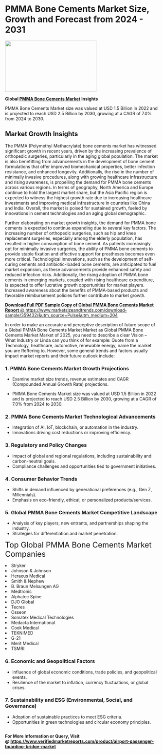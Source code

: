 <H1>PMMA Bone Cements Market Size, Growth and Forecast from 2024 - 2031</H1><img class="aligncenter size-medium wp-image-584254" src="https://thirdeyenews.in/wp-content/uploads/2024/09/Global-Market-Research-300x168.jpeg" alt="" width="300" height="168" /><p><strong>Global&nbsp;<a href="https://www.marketsizeandtrends.com/download-sample/359432/&amp;utm_source=Pulse&amp;utm_medium=204">PMMA Bone Cements Market</a> Insights</strong></p><p>PMMA Bone Cements Market size was valued at USD 1.5 Billion in 2022 and is projected to reach USD 2.5 Billion by 2030, growing at a CAGR of 7.0% from 2024 to 2030.</p><p><h2>Market Growth Insights</h2> <p>The PMMA (Polymethyl Methacrylate) bone cements market has witnessed significant growth in recent years, driven by the increasing prevalence of orthopedic surgeries, particularly in the aging global population. The market is also benefitting from advancements in the development of bone cement formulations that offer improved biomechanical properties, better infection resistance, and enhanced longevity. Additionally, the rise in the number of minimally invasive procedures, along with growing healthcare infrastructure and rising awareness, is propelling the demand for PMMA bone cements across various regions. In terms of geography, North America and Europe continue to hold the largest market share, but the Asia Pacific region is expected to witness the highest growth rate due to increasing healthcare investments and improving medical infrastructure in countries like China and India. Overall, the market is poised for sustained growth, fueled by innovations in cement technologies and an aging global demographic. <a href="#"></a></p> <p>Further elaborating on market growth insights, the demand for PMMA bone cements is expected to continue expanding due to several key factors. The increasing number of orthopedic surgeries, such as hip and knee replacement surgeries, especially among the elderly population, has resulted in higher consumption of bone cement. As patients increasingly opt for minimally invasive surgeries, the ability of PMMA bone cements to provide stable fixation and effective support for prostheses becomes even more critical. Technological innovations, such as the development of self-curing cements and antibiotic-loaded bone cements, are anticipated to fuel market expansion, as these advancements provide enhanced safety and reduced infection risks. Additionally, the rising adoption of PMMA bone cements in emerging markets, coupled with rising healthcare expenditure, is expected to offer lucrative growth opportunities for market players. Increased awareness about the benefits of PMMA-based products and favorable reimbursement policies further contribute to market growth. <a href="#"></p><p><span class=""><strong>Download Full PDF Sample Copy of Global PMMA Bone Cements Market Report</strong> @ <a href="https://www.marketsizeandtrends.com/download-sample/359432/&amp;utm_source=Pulse&amp;utm_medium=204" target="_blank">https://www.marketsizeandtrends.com/download-sample/359432/&amp;utm_source=Pulse&amp;utm_medium=204</a></span></p><p>In order to make an accurate and perceptive description of future scope of a Global&nbsp;PMMA Bone Cements Market Market as Global&nbsp;PMMA Bone Cements Market Market of 2025, you need to describe a clear Vision &ndash; What Industry or Linda can you think of for example: Quote from a Technology, healthcare, automotive, renewable energy, name the market you are Reffering to. However, some general trends and factors usually impact market reports and their future outlook include:</p><h3>1.&nbsp;<strong>PMMA Bone Cements Market Growth Projections</strong></h3><ul><li>Examine market size trends, revenue estimates and CAGR (Compounded Annual Growth Rate) projections.</li><li><p>PMMA Bone Cements Market size was valued at USD 1.5 Billion in 2022 and is projected to reach USD 2.5 Billion by 2030, growing at a CAGR of 7.0% from 2024 to 2030.</p></li></ul><h3>2.&nbsp;<strong>PMMA Bone Cements Market Technological Advancements</strong></h3><ul><li>Integration of AI, IoT, blockchain, or automation in the industry.</li><li>Innovations driving cost reductions or improving efficiency.</li></ul><h3>3.&nbsp;<strong>Regulatory and Policy Changes</strong></h3><ul><li>Impact of global and regional regulations, including sustainability and carbon-neutral goals.</li><li>Compliance challenges and opportunities tied to government initiatives.</li></ul><h3>4.&nbsp;<strong>Consumer Behavior Trends</strong></h3><ul><li>Shifts in demand influenced by generational preferences (e.g., Gen Z, Millennials).</li><li>Emphasis on eco-friendly, ethical, or personalized products/services.</li></ul><h3>5.&nbsp;<strong>Global PMMA Bone Cements Market Competitive Landscape</strong></h3><ul><li>Analysis of key players, new entrants, and partnerships shaping the industry.</li><li>Strategies for differentiation and market penetration.</li></ul><p data-pm-slice="1 1 []"><span style="color: inherit; font-family: inherit; font-size: 25px;">Top Global PMMA Bone Cements Market Companies</span></p><div class="" data-test-id=""><p><li>Stryker</li><li> Johnson & Johnson</li><li> Heraeus Medical</li><li> Smith & Nephew</li><li> B. Braun Melsungen AG</li><li> Medtronic</li><li> Alphatec Spine</li><li> DJO Global</li><li> Tecres</li><li> Osseon</li><li> Somatex Medical Technologies</li><li> Medacta International</li><li> Cook Medical</li><li> TEKNIMED</li><li> G-21</li><li> Merit Medical</li><li> TSMRI</li></p></div><h3>6.&nbsp;<strong>Economic and Geopolitical Factors</strong></h3><ul><li>Influence of global economic conditions, trade policies, and geopolitical events.</li><li>Resilience of the market to inflation, currency fluctuations, or global crises.</li></ul><h3>7.&nbsp;<strong>Sustainability and ESG (Environmental, Social, and Governance)</strong></h3><ul><li>Adoption of sustainable practices to meet ESG criteria.</li><li>Opportunities in green technologies and circular economy principles.</li></ul><h2><strong style="font-size: 14px;">For More Information or Query, Visit @&nbsp;</strong><a style="background-color: #ffffff; font-size: 14px;" href="https://www.marketsizeandtrends.com/report/pmma-bone-cements-market/" target="_blank">https://www.verifiedmarketreports.com/product/airport-passenger-boarding-bridge-market</a></h2>
